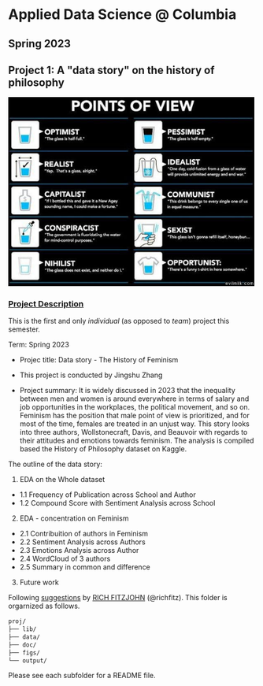 # Applied Data Science @ Columbia
## Spring 2023
## Project 1: A "data story" on the history of philosophy

<img src="figs/100126-the-glass.jpeg" width="500">

### [Project Description](doc/)
This is the first and only *individual* (as opposed to *team*) project this semester. 

Term: Spring 2023

+ Projec title: Data story - The History of Feminism
+ This project is conducted by Jingshu Zhang

+ Project summary: It is widely discussed in 2023 that the inequality between men and women is around everywhere in terms of salary and job opportunities in the workplaces, the political movement, and so on. Feminism has the position that male point of view is prioritized, and for most of the time, females are treated in an unjust way. This story looks into three authors, Wollstonecraft, Davis, and Beauvoir with regards to their attitudes and emotions towards feminism. The analysis is compiled based the History of Philosophy dataset on Kaggle.




The outline of the data story:

1. EDA on the Whole dataset
  - 1.1 Frequency of Publication across School and Author
  - 1.2 Compound Score with Sentiment Analysis across School
 
2. EDA - concentration on Feminism
  - 2.1 Contribuition of authors in Feminism
  - 2.2 Sentiment Analysis across Authors
  - 2.3 Emotions Analysis across Author
  - 2.4 WordCloud of 3 authors
  - 2.5 Summary in common and difference
 
3. Future work




Following [suggestions](http://nicercode.github.io/blog/2013-04-05-projects/) by [RICH FITZJOHN](http://nicercode.github.io/about/#Team) (@richfitz). This folder is orgarnized as follows.

```
proj/
├── lib/
├── data/
├── doc/
├── figs/
└── output/
```

Please see each subfolder for a README file.
